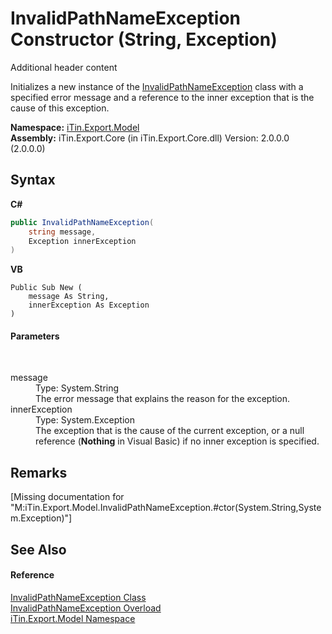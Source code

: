 # InvalidPathNameException Constructor (String, Exception)
Additional header content 

Initializes a new instance of the <a href="T_iTin_Export_Model_InvalidPathNameException">InvalidPathNameException</a> class with a specified error message and a reference to the inner exception that is the cause of this exception.

**Namespace:**&nbsp;<a href="N_iTin_Export_Model">iTin.Export.Model</a><br />**Assembly:**&nbsp;iTin.Export.Core (in iTin.Export.Core.dll) Version: 2.0.0.0 (2.0.0.0)

## Syntax

**C#**<br />
``` C#
public InvalidPathNameException(
	string message,
	Exception innerException
)
```

**VB**<br />
``` VB
Public Sub New ( 
	message As String,
	innerException As Exception
)
```


#### Parameters
&nbsp;<dl><dt>message</dt><dd>Type: System.String<br />The error message that explains the reason for the exception.</dd><dt>innerException</dt><dd>Type: System.Exception<br />The exception that is the cause of the current exception, or a null reference (<strong>Nothing</strong> in Visual Basic) if no inner exception is specified.</dd></dl>

## Remarks
\[Missing <remarks> documentation for "M:iTin.Export.Model.InvalidPathNameException.#ctor(System.String,System.Exception)"\]

## See Also


#### Reference
<a href="T_iTin_Export_Model_InvalidPathNameException">InvalidPathNameException Class</a><br /><a href="Overload_iTin_Export_Model_InvalidPathNameException__ctor">InvalidPathNameException Overload</a><br /><a href="N_iTin_Export_Model">iTin.Export.Model Namespace</a><br />